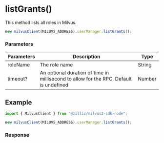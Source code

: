 # listGrants()

This method lists all roles in Milvus.

```javascript
new milvusClient(MILUVS_ADDRESS).userManager.listGrants();
```

### Parameters

| Parameters | Description                                                                            | Type   |
| ---------- | -------------------------------------------------------------------------------------- | ------ |
| roleName   | The role name                                                                          | String |
| timeout?   | An optional duration of time in millisecond to allow for the RPC. Default is undefined | Number |

## Example

```javascript
import { MilvusClient } from "@zilliz/milvus2-sdk-node";

new milvusClient(MILUVS_ADDRESS).userManager.listGrants();
```

### Response
